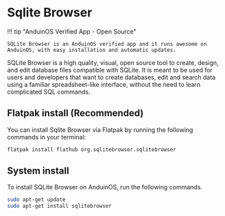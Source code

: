 # Sqlite Browser

!!! tip "AnduinOS Verified App - Open Source"

    SQLite Browser is an AnduinOS verified app and it runs awesome on AnduinOS, with easy installation and automatic updates.

SQLite Browser is a high quality, visual, open source tool to create, design, and edit database files compatible with SQLite. It is meant to be used for users and developers that want to create databases, edit and search data using a familiar spreadsheet-like interface, without the need to learn complicated SQL commands.

## Flatpak install (Recommended)

You can install Sqlite Browser via Flatpak by running the following commands in your terminal:

```bash
flatpak install flathub org.sqlitebrowser.sqlitebrowser
```

## System install

To install SQLite Browser on AnduinOS, run the following commands.

```bash
sudo apt-get update
sudo apt-get install sqlitebrowser
```
